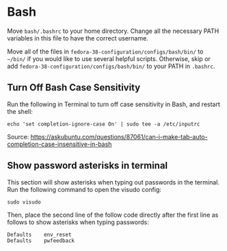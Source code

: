 # Bash

Move `bash/.bashrc` to your home directory. Change all the necessary PATH variables in this file to have the correct username.

Move all of the files in `fedora-38-configuration/configs/bash/bin/` to `~/bin/` if you would like to use several helpful scripts. Otherwise, skip or add `fedora-38-configuration/configs/bash/bin/` to your PATH in `.bashrc`.

## Turn Off Bash Case Sensitivity

Run the following in Terminal to turn off case sensitivity in Bash, and restart the shell:

```
echo 'set completion-ignore-case On' | sudo tee -a /etc/inputrc
```

Source: https://askubuntu.com/questions/87061/can-i-make-tab-auto-completion-case-insensitive-in-bash

## Show password asterisks in terminal

This section will show asterisks when typing out passwords in the terminal. Run the following command to open the visudo config:

```
sudo visudo
```

Then, place the second line of the follow code directly after the first line as follows to show asterisks when typing passwords:

```
Defaults    env_reset
Defaults    pwfeedback
```
